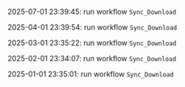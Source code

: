 2025-07-01 23:39:45: run workflow `Sync_Download` 

2025-04-01 23:39:54: run workflow `Sync_Download` 

2025-03-01 23:35:22: run workflow `Sync_Download` 

2025-02-01 23:34:07: run workflow `Sync_Download` 

2025-01-01 23:35:01: run workflow `Sync_Download` 


